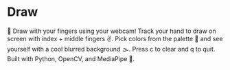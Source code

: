 # Draw
🎨 Draw with your fingers using your webcam! Track your hand to draw on screen with index + middle fingers ✌️. Pick colors from the palette 🎨 and see yourself with a cool blurred background 🌫️.  Press c to clear and q to quit.  Built with Python, OpenCV, and MediaPipe 🤖.
